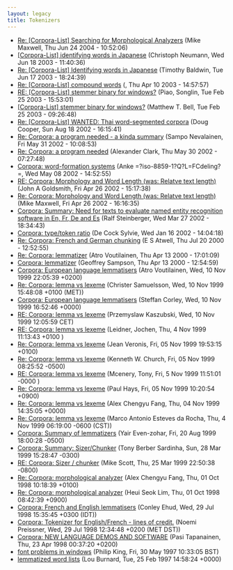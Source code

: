 ```yaml
---
layout: legacy
title: Tokenizers
---
```

* [Re: [Corpora-List] Searching for Morphological Analyzers](http://nora.hd.uib.no/corpora/2004-2/0118.html) (Mike Maxwell, Thu Jun 24 2004 - 10:52:06)
* [[Corpora-List] identifying words in Japanese](http://nora.hd.uib.no/corpora/2003-1/0582.html) (Christoph Neumann, Wed Jun 18 2003 - 11:40:36)
* [Re: [Corpora-List] Identifying words in Japanese](http://nora.hd.uib.no/corpora/2003-1/0581.html) (Timothy Baldwin, Tue Jun 17 2003 - 18:24:39)
* [Re: [Corpora-List] compound words](http://nora.hd.uib.no/corpora/2003-1/0303.html) (, Thu Apr 10 2003 - 14:57:57)
* [RE: [Corpora-List] stemmer binary for windows?](http://nora.hd.uib.no/corpora/2003-1/0166.html) (Piao, Songlin, Tue Feb 25 2003 - 15:53:01)
* [[Corpora-List] stemmer binary for windows?](http://nora.hd.uib.no/corpora/2003-1/0165.html) (Matthew T. Bell, Tue Feb 25 2003 - 09:26:48)
* [Re: [Corpora-List] WANTED: Thai word-segmented corpora](http://nora.hd.uib.no/corpora/2002-3/0112.html) (Doug Cooper, Sun Aug 18 2002 - 16:15:41)
* [Re: Corpora: a program needed -  a kinda summary](http://nora.hd.uib.no/corpora/2002-2/0228.html) (Sampo Nevalainen, Fri May 31 2002 - 10:08:53)
* [Re: Corpora: a program needed](http://nora.hd.uib.no/corpora/2002-2/0218.html) (Alexander Clark, Thu May 30 2002 - 07:27:48)
* [Corpora: word-formation systems](http://nora.hd.uib.no/corpora/2002-2/0160.html) (Anke =?iso-8859-1?Q?L=FCdeling?=, Wed May 08 2002 - 14:52:55)
* [RE: Corpora: Morphology and Word Length (was: Relatve text length)](http://nora.hd.uib.no/corpora/2002-2/0123.html) (John A Goldsmith, Fri Apr 26 2002 - 15:17:38)
* [Re: Corpora: Morphology and Word Length (was: Relatve text length)](http://nora.hd.uib.no/corpora/2002-2/0121.html) (Mike Maxwell, Fri Apr 26 2002 - 16:16:35)
* [Corpora: Summary: Need for texts to evaluate named entity recognition software in En, Fr, De and Es](http://nora.hd.uib.no/corpora/2002-1/0316.html) (Ralf Steinberger, Wed Mar 27 2002 - 18:34:43)
* [Corpora: type/token ratio](http://nora.hd.uib.no/corpora/2002-1/0075.html) (De Cock Sylvie, Wed Jan 16 2002 - 14:04:18)
* [Re: Corpora: French and German chunking](http://nora.hd.uib.no/corpora/2000-2/0392.html) (E S Atwell, Thu Jul 20 2000 - 12:52:55)
* [Re: Corpora: lemmatizer](http://nora.hd.uib.no/corpora/2000-2/0034.html) (Atro Voutilainen, Thu Apr 13 2000 - 17:01:09)
* [Corpora: lemmatizer](http://nora.hd.uib.no/corpora/2000-2/0033.html) (Geoffrey Sampson, Thu Apr 13 2000 - 12:54:59)
* [Corpora: European language lemmatisers](http://nora.hd.uib.no/corpora/1999-4/0044.html) (Atro Voutilainen, Wed, 10 Nov 1999 22:05:39 +0200)
* [Re: Corpora: lemma vs lexeme](http://nora.hd.uib.no/corpora/1999-4/0042.html) (Christer Samuelsson, Wed, 10 Nov 1999 15:48:08 +0100 (MET))
* [Corpora: European language lemmatisers](http://nora.hd.uib.no/corpora/1999-4/0040.html) (Steffan Corley, Wed, 10 Nov 1999 16:52:46 +0000)
* [RE: Corpora: lemma vs lexeme](http://nora.hd.uib.no/corpora/1999-4/0038.html) (Przemyslaw Kaszubski, Wed, 10 Nov 1999 12:05:59 CET)
* [RE: Corpora: lemma vs lexeme](http://nora.hd.uib.no/corpora/1999-4/0026.html) (Leidner, Jochen, Thu, 4 Nov 1999 11:13:43 +0100 )
* [Re: Corpora: lemma vs lexeme](http://nora.hd.uib.no/corpora/1999-4/0019.html) (Jean Veronis, Fri, 05 Nov 1999 19:53:15 +0100)
* [Re: Corpora: lemma vs lexeme](http://nora.hd.uib.no/corpora/1999-4/0016.html) (Kenneth W. Church, Fri, 05 Nov 1999 08:25:52 -0500)
* [RE: Corpora: lemma vs lexeme](http://nora.hd.uib.no/corpora/1999-4/0015.html) (Mcenery, Tony, Fri, 5 Nov 1999 11:51:01 -0000 )
* [Re: Corpora: lemma vs lexeme](http://nora.hd.uib.no/corpora/1999-4/0012.html) (Paul Hays, Fri, 05 Nov 1999 10:20:54 +0900)
* [Re: Corpora: lemma vs lexeme](http://nora.hd.uib.no/corpora/1999-4/0011.html) (Alex Chengyu Fang, Thu, 04 Nov 1999 14:35:05 +0000)
* [Re: Corpora: lemma vs lexeme](http://nora.hd.uib.no/corpora/1999-4/0008.html) (Marco Antonio Esteves da Rocha, Thu, 4 Nov 1999 06:19:00 -0600 (CST))
* [Corpora: Summary of lemmatizers](http://nora.hd.uib.no/corpora/1999-3/0241.html) (Yair Even-zohar, Fri, 20 Aug 1999 18:00:28 -0500)
* [Corpora: Summary: Sizer/Chunker](http://nora.hd.uib.no/corpora/1999-2/0192.html) (Tony Berber Sardinha, Sun, 28 Mar 1999 15:28:47 -0300)
* [RE: Corpora: Sizer / chunker](http://nora.hd.uib.no/corpora/1999-2/0186.html) (Mike Scott, Thu, 25 Mar 1999 22:50:38 -0800)
* [Re: Corpora: morphological analyzer](http://nora.hd.uib.no/corpora/1998-3/0208.html) (Alex Chengyu Fang, Thu, 01 Oct 1998 10:18:39 +0100)
* [Re: Corpora: morphological analyzer](http://nora.hd.uib.no/corpora/1998-3/0207.html) (Heui Seok Lim, Thu, 01 Oct 1998 08:42:39 +0900)
* [Corpora: French and English lemmatisers](http://nora.hd.uib.no/corpora/1998-3/0035.html) (Conley Ehud, Wed, 29 Jul 1998 15:35:45 +0300 (IDT))
* [Corpora: Tokenizer for English/French - lines of credit.](http://nora.hd.uib.no/corpora/1998-3/0031.html) (Noemi Preissner, Wed, 29 Jul 1998 12:34:48 +0200 (MET DST))
* [Corpora: NEW LANGUAGE DEMOS AND SOFTWARE](http://nora.hd.uib.no/corpora/1998-2/0052.html) (Pasi Tapanainen, Thu, 23 Apr 1998 00:37:20 +0200)
* [font problems in windows](http://nora.hd.uib.no/corpora/1997-2/0035.html) (Philip King, Fri, 30 May 1997 10:33:05 BST)
* [lemmatized word lists](http://nora.hd.uib.no/corpora/1997-1/0116.html) (Lou Burnard, Tue, 25 Feb 1997 14:58:24 +0000)
